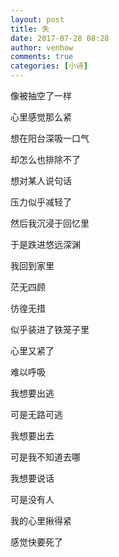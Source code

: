```yaml
---
layout: post
title: 失
date: 2017-07-28 08:28
author: venhow
comments: true
categories: [小诗]
---
```

像被抽空了一样

心里感觉那么紧

想在阳台深吸一口气

却怎么也排除不了

想对某人说句话

压力似乎减轻了

然后我沉浸于回忆里

于是跌进悠远深渊

我回到家里

茫无四顾

彷徨无措

似乎装进了铁笼子里

心里又紧了

难以呼吸

我想要出逃

可是无路可逃

我想要出去

可是我不知道去哪

我想要说话

可是没有人

我的心里揪得紧

感觉快要死了
